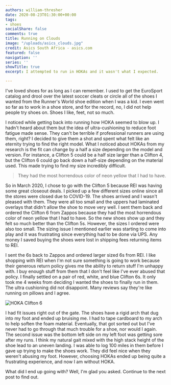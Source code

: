 ```yaml
---
authors: william-thresher
date: 2020-08-23T01:30:00+00:00
tags:
- shoes
socialShare: false
comments: true
title: Running on Clouds
image: "/uploads/asics_clouds.jpg"
credit: Asics South Africa - asics.com
featured: false
navigation: ''
series: ''
showTitle: true
excerpt: I attempted to run in HOKAs and it wasn't what I expected.

---
```

I've loved shoes for as long as I can remember. I used to get the EuroSport catalog and drool over the latest soccer cleats or circle all of the shoes I wanted from the Runner's World shoe edition when I was a kid. I even went so far as to work in a shoe store, and for the record, no, I did not help people try shoes on. Shoes I like, feet, not so much.

I noticed while getting back into running how HOKA seemed to blow up. I hadn't heard about them but the idea of ultra-cushioning to reduce foot fatigue made sense. They can't be terrible if professional runners are using them, right? I decided to give them a shot and spent what felt like an eternity trying to find the right model. What I noticed about HOKAs from my research is the fit can change by a half a size depending on the model and version. For instance, a Clifton 5 could be a half size larger than a Clifton 4, but the Clifton 6 could go back down a half-size depending on the material used. This made trying to find my size incredibly difficult.

>They had the most horrendous color of neon yellow that I had to have.

So in March 2020, I chose to go with the Clifton 5 because REI was having some great closeout deals. I picked up a few different sizes online since all the stores were closed due to COVID-19. The shoes arrived and I wasn't pleased with them. They were all too small and the uppers had laminated overlays that didn't allow the shoe to move very well. I sent them back and ordered the Clifton 6 from Zappos because they had the most horrendous color of neon yellow that I had to have. So the new shoes show up and they felt so much better than the Clifton 5s. However, the sizes I ordered were also too small. The sizing issue I mentioned earlier was starting to come into play and it was frustrating since everything had to be done via UPS. Any money I saved buying the shoes were lost in shipping fees returning items to REI.

I sent the 6s back to Zappos and ordered larger sized 6s from REI. I like shopping with REI when I'm not sure something is going to work because their generous return policy gives me the ability to return stuff I'm unhappy with. I buy enough stuff from them that I don't feel like I've ever abused that policy. I finally settled on a pair of red, white, and blue Clifton 6s. It only took me 4 weeks from deciding I wanted the shoes to finally run in them. The ultra cushioning did not disappoint. Many reviews say they're like running on pillows and I agree.

![HOKA Clifton 6](/uploads/hoka_clifton_6.png#center)

I had fit issues right out of the gate. The shoes have a rigid arch that dug into my foot and ended up bruising me. I had to tape cardboard to my arch to help soften the foam material. Eventually, that got sorted out but I've never had to go through that much trouble for a shoe, nor would I again. The second issue was the bottom left side on my left foot was getting sore after my runs. I think my natural gait mixed with the high stack height of the shoe lead to an uneven landing. I was able to log 100 miles in them before I gave up trying to make the shoes work. They did feel nice when they weren't abusing my foot. However, choosing HOKAs ended up being quite a frustrating experience, and now I am without HOKA.

What did I end up going with? Well, I'm glad you asked. Continue to the next post to find out.
